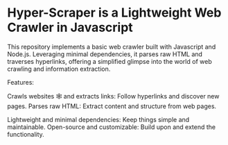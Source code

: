 # Hyper-Scraper is a Lightweight Web Crawler in Javascript
This repository implements a basic web crawler built with Javascript and Node.js.
Leveraging minimal dependencies, it parses raw HTML and traverses hyperlinks, offering a simplified glimpse into the world of web crawling and information extraction.

Features:

Crawls websites 🕸️ and extracts links: Follow hyperlinks and discover new pages.
Parses raw HTML: Extract content and structure from web pages.

Lightweight and minimal dependencies: Keep things simple and maintainable.
Open-source and customizable: Build upon and extend the functionality.

